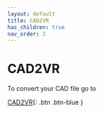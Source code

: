```yaml
---
layout: default
title: CAD2VR
has_children: true
nav_order: 2
---
```


# CAD2VR 

To convert your CAD file go to 

[CAD2VR](){: .btn .btn-blue }